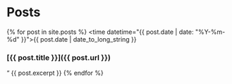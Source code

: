 # Posts
{% for post in site.posts %}
  <time datetime="{{ post.date | date: "%Y-%m-%d" }}">{{ post.date | date_to_long_string }}</time>
###  [{{ post.title }}]({{ post.url }})
  <huge>&ldquo;</huge> {{ post.excerpt }}
{% endfor %}
